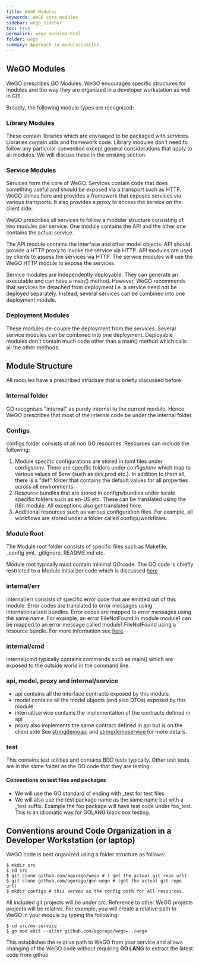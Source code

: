 ```yaml
---
title: WeGO Modules
keywords: WeGO core modules
sidebar: wego_sidebar
toc: true
permalink: wego_modules.html
folder: wego
summary: Approach to modularization.
---
```


## WeGO Modules 

WeGO prescribes GO Modules. WeGO encourages specific structures for modules and the way they are organized in a developer workstation as well in GIT.

Broadly, the following module types are recognized:

### Library Modules
These contain libraries which are envisaged to be packaged with services. Libraries contain utils and framework code. Library modules don't need to follow any particular convention except general considerations that apply to all modules. We will discuss these in the ensuing section.

### Service Modules
Services form the core of WeGO. Services contain code that does something useful and should be exposed via a transport such as HTTP. WeGO shines here and provides a framework that exposes services via various transports. It also provides a proxy to access the service on the client side.

WeGO prescribes all services to follow a modular structure consisting of two modules per service. One module contains the API and the other one contains the actual service. 

The API module contains the interface and other model objects. API should provide a HTTP proxy to invoke the service via HTTP. API modules are used by clients to assess the services via HTTP. The service modules will use the WeGO HTTP module to expose the services.

Service modules are independently deployable. They can generate an executable and can have a main() method. However, WeGO recommends that services be detached from deployment i.e. a service need not be deployed separately. Instead, several services can be combined into one deployment module.

### Deployment Modules

These modules de-couple the deployment from the services. Several service modules can be combined into one deployment. Deployable modules don't contain much code other than a main() method which calls all the other methods.

## Module Structure
All modules have a prescribed structure that is briefly discussed before. 

### Internal folder
GO recognises "internal" as purely internal to the current module. Hence WeGO prescribes that most of the internal code be under the internal folder.

### Configs
configs folder consists of all non GO resources. Resources can include the following:
1. Module  specific configurations are stored in toml files under configs/env. There are specific folders under configs/env which map to various values of $env (such as dev,prod etc.). In addition to them all, there is a "def" folder that contains the default values for all properties across all environments.
2. Resource bundles that are stored in configs/bundles under locale specific folders such as en-US etc. These can be translated using the i18n module. All exceptions also  get translated here.
3. Additional resources such as various configuration files. For example, all workflows are stored under a folder called configs/workflows.

### Module Root 
The Module  root folder consists of specific files such as Makefile, _config.yml, .gitignore, README.md etc. 

Module root typically must contain minimal GO code. The GO code is chiefly restricted to a Module Initializer code which is discussed [here](wego-init.html)

### internal/err 
internal/err consists of specific error code that are emitted out of this module. Error codes are translated to error messages using internationalized bundles. Error codes are mapped to error messages using the same name. For example, an error FileNotFound in module module1 can be mapped to an error message called module1.FileNotFound using a resource bundle. For more information see [here](error-handling.html)

### internal/cmd
internal/cmd typically contains commands such as main() which are exposed to the outside world in the command line. 

### api, model, proxy and internal/service
* api contains all the interface contracts exposed by this module. 
* model contains all the model objects (and also DTOs) exposed by this module
* internal/service contains the implementation of the contracts defined in api
* proxy also implements the same contract defined in api but is on the client side
See [stringdemoapi](github.com/agorago/stringdemoapi) and [stringdemoservice](github.com/agorago/stringdemoservice) for more details.

### test
This contains test utilities and contains BDD tests typically. Other unit tests are in the same folder as the GO code that they are testing.

#### Conventions on test files and packages
* We will use the GO standard of ending with _test for test files
* We will also use the test package name as the same name but with a _test suffix. Example the foo package will have test code under foo_test. This is an idiomatic way for GOLANG black box testing. 

## Conventions around Code Organization in a Developer Workstation (or laptop)

WeGO code is best organized using a folder structure as follows:
```
$ mkdir src
$ cd src
$ git clone github.com/agorago/wego # ( get the actual git repo url)
$ git clone github.com/agorago/gen-wego # (get the actual git repo url)
$ mkdir configs # this serves as the config path for all resources. 
```
All included git projects will be under src. Reference to other WeGO projects
projects will be relative. For example, you will create a relative path to WeGO in your module by typing the following:
```
$ cd src/my-service
$ go mod edit --alter github.com/agorago/wego=../wego
```
This establishes the relative path to WeGO from your service and allows changing of the WeGO code without requiring __GO LANG__ to extract the latest code from github






